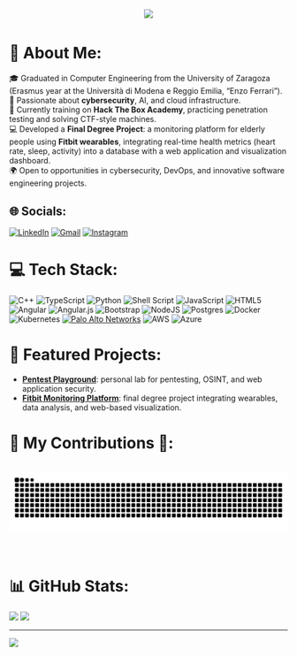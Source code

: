 <h1 align="center">
    <img src="https://readme-typing-svg.herokuapp.com/?font=Righteous&size=35&center=true&vCenter=true&width=500&height=70&duration=4000&lines=Hi+There!+👋;+I'm+Pablo+Moreno!;" />
</h1>

# 💫 About Me:
🎓 Graduated in Computer Engineering from the University of Zaragoza (Erasmus year at the Università di Modena e Reggio Emilia, “Enzo Ferrari”).<br>
🔐 Passionate about **cybersecurity**, AI, and cloud infrastructure.<br>
🧠 Currently training on **Hack The Box Academy**, practicing penetration testing and solving CTF-style machines.<br>
💻 Developed a **Final Degree Project**: a monitoring platform for elderly people using **Fitbit wearables**, integrating real-time health metrics (heart rate, sleep, activity) into a database with a web application and visualization dashboard.<br>
🌍 Open to opportunities in cybersecurity, DevOps, and innovative software engineering projects.<br>

## 🌐 Socials:
[![LinkedIn](https://img.shields.io/badge/LinkedIn-%230077B5.svg?logo=linkedin&logoColor=white)](https://www.linkedin.com/in/pablo-moreno-mu%C3%B1oz-5240732bb/)
[![Gmail](https://img.shields.io/badge/Gmail-%2354405F.svg?logo=Gmail&logoColor=red)](mailto:morenopablo16@gmail.com)
[![Instagram](https://img.shields.io/badge/Instagram-%23E4405F.svg?logo=Instagram&logoColor=white)](https://instagram.com/morenopablo16)

# 💻 Tech Stack:
![C++](https://img.shields.io/badge/ruby-%23CC342D.svg?style=for-the-badge&logo=ruby&logoColor=white) ![TypeScript](https://img.shields.io/badge/typescript-%23007ACC.svg?style=for-the-badge&logo=typescript&logoColor=white) ![Python](https://img.shields.io/badge/python-3670A0?style=for-the-badge&logo=python&logoColor=ffdd54) ![Shell Script](https://img.shields.io/badge/shell_script-%23121011.svg?style=for-the-badge&logo=gnu-bash&logoColor=white) ![JavaScript](https://img.shields.io/badge/javascript-%23323330.svg?style=for-the-badge&logo=javascript&logoColor=%23F7DF1E) ![HTML5](https://img.shields.io/badge/html5-%23E34F26.svg?style=for-the-badge&logo=html5&logoColor=white) ![Angular](https://img.shields.io/badge/angular-%23DD0031.svg?style=for-the-badge&logo=angular&logoColor=white) ![Angular.js](https://img.shields.io/badge/angular.js-%23E23237.svg?style=for-the-badge&logo=angularjs&logoColor=white) ![Bootstrap](https://img.shields.io/badge/bootstrap-%238511FA.svg?style=for-the-badge&logo=bootstrap&logoColor=white) ![NodeJS](https://img.shields.io/badge/node.js-6DA55F?style=for-the-badge&logo=node.js&logoColor=white) ![Postgres](https://img.shields.io/badge/postgres-%23316192.svg?style=for-the-badge&logo=postgresql&logoColor=white) ![Docker](https://img.shields.io/badge/docker-%230db7ed.svg?style=for-the-badge&logo=docker&logoColor=white) ![Kubernetes](https://img.shields.io/badge/kubernetes-%23326ce5.svg?style=for-the-badge&logo=kubernetes&logoColor=white) [![Palo Alto Networks](https://img.shields.io/badge/PaloAltoNetworks-%231563FF.svg?style=for-the-badge&logo=paloaltonetworks&logoColor=white)](https://www.paloaltonetworks.com/)
 ![AWS](https://img.shields.io/badge/AWS-%23FF9900.svg?style=for-the-badge&logo=amazon-aws&logoColor=white) ![Azure](https://img.shields.io/badge/azure-%230072C6.svg?style=for-the-badge&logo=microsoftazure&logoColor=white)


# 🔭 Featured Projects:
- [**Pentest Playground**](https://github.com/morenopablo16/Pentest): personal lab for pentesting, OSINT, and web application security.  
- [**Fitbit Monitoring Platform**](https://github.com/morenopablo16/fitbit_project): final degree project integrating wearables, data analysis, and web-based visualization.  



# 🐍 My Contributions 🐍:
<div align="center">
  <br>
  <img alt="snake eating my contributions" src="https://raw.githubusercontent.com/841972/841972/output/github-contribution-grid-snake.svg" />
  <br/><br/><br/>
</div>

# 📊 GitHub Stats:
![](https://github-readme-stats.vercel.app/api?username=morenopablo16&theme=dark&hide_border=false&include_all_commits=false&count_private=false)
![](https://github-readme-stats.vercel.app/api/top-langs/?username=morenopablo16&theme=dark&hide_border=false&include_all_commits=false&count_private=false&layout=compact)

---
[![](https://visitcount.itsvg.in/api?id=morenopablo16&icon=0&color=0)](https://visitcount.itsvg.in)
